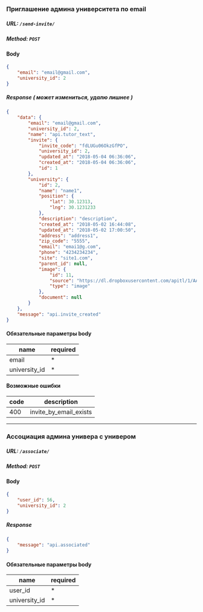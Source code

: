 ### Приглашение админа университета по email

##### URL: `/send-invite/`
##### Method: `POST`
        
#### Body
```json
{
	"email": "email@gmail.com",
	"university_id": 2
}
```

##### Response ( может измениться, удалю лишнее )
```json
{
    "data": {
        "email": "email@gmail.com",
        "university_id": 2,
        "name": "api.tutor_text",
        "invite": {
            "invite_code": "fdLUGu06OkzGfPO",
            "university_id": 2,
            "updated_at": "2018-05-04 06:36:06",
            "created_at": "2018-05-04 06:36:06",
            "id": 1
        },
        "university": {
            "id": 2,
            "name": "name1",
            "position": {
                "lat": 30.12313,
                "lng": 30.1231233
            },
            "description": "description",
            "created_at": "2018-05-02 16:44:08",
            "updated_at": "2018-05-02 17:00:50",
            "address": "address1",
            "zip_code": "5555",
            "email": "emai1@g.com",
            "phone": "4234234234",
            "site": "site1.com",
            "parent_id": null,
            "image": {
                "id": 11,
                "source": "https://dl.dropboxusercontent.com/apitl/1/AAD78MpI0Qzm1aZC7V56LrFwuo8rtC5BE9DLLqap967puN3bAwIViQ0H8v2GZiMWNb0re6W2HY1yFLZAmK-e7ImBwqMF-LYKgnKJRxr1fMoyN3io2nvS9K87Iu7c63IcpwitJ6vAku3Crlq2kXYPPjGXvgKHPC8pBVDa3KXWM-PCd2uKzUqL1jejY0aNCU25WvjY7Y7I6VOL7gZcYrbL1HMFwqfTVEalhVPQyEq2RDKHCUSRMiN6vjl390abva-yMmtmJLdNXW-y-fv4xtJM1MQp",
                "type": "image"
            },
            "document": null
        }
    },
    "message": "api.invite_created"
}
```
#### Обязательные параметры body
| name | required 
|---|---|
| email  | * 
| university_id  | * 

#### Возможные ошибки
| code | description 
|---|---|
| 400  | invite_by_email_exists

---



### Ассоциация админа универа с универом

##### URL: `/associate/`
##### Method: `POST`
        
#### Body
```json
{
	"user_id": 56,
	"university_id": 2
}
```

##### Response
```json
{
    "message": "api.associated"
}
```
#### Обязательные параметры body
| name | required 
|---|---|
| user_id  | * 
| university_id  | * 

